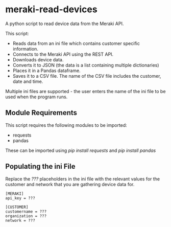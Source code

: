 # meraki-read-devices
A python script to read device data from the Meraki API.

This script:
- Reads data from an ini file which contains customer specific information.
- Connects to the Meraki API using the REST API.
- Downloads device data.
- Converts it to JSON (the data is a list containing multiple dictionaries)
- Places it in a Pandas dataframe.
- Saves it to a CSV file. The name of the CSV file includes the customer, date and time.

Multiple ini files are supported - the user enters the name of the ini file to be used when the program runs.

 ## Module Requirements
 This script requires the following modules to be imported:
 - requests
 - pandas
 
 These can be imported using *pip install requests* and *pip install pandas*
 
 ## Populating the ini File
 Replace the *???* placeholders in the ini file with the relevant values for the customer and network that you are gathering device data for.
 
 ```
 [MERAKI]
api_key = ???

[CUSTOMER]
customername = ???
organization = ???
network = ???
 ```
